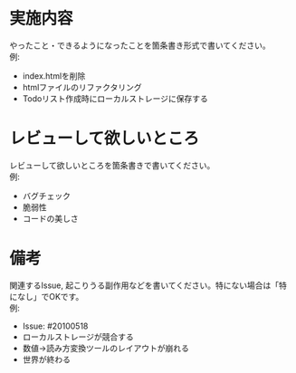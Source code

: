 # 実施内容
やったこと・できるようになったことを箇条書き形式で書いてください。\
例:
- index.htmlを削除
- htmlファイルのリファクタリング
- Todoリスト作成時にローカルストレージに保存する

# レビューして欲しいところ
レビューして欲しいところを箇条書きで書いてください。\
例:
- バグチェック
- 脆弱性
- コードの美しさ

# 備考
関連するIssue, 起こりうる副作用などを書いてください。特にない場合は「特になし」でOKです。\
例:
- Issue: #20100518
- ローカルストレージが競合する
- 数値→読み方変換ツールのレイアウトが崩れる
- 世界が終わる


